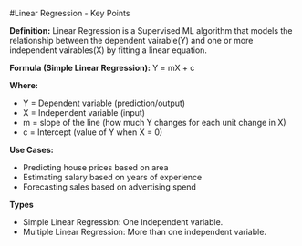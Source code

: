 #Linear Regression - Key Points

**Definition:**
Linear Regression is a Supervised ML algorithm that models the relationship between the dependent vairable(Y) and one or more independent vairables(X) by fitting a linear equation.

**Formula (Simple Linear Regression):**
Y = mX + c

**Where:**
- Y = Dependent variable (prediction/output)
- X = Independent variable (input)
- m = slope of the line (how much Y changes for each unit change in X)
- c = Intercept (value of Y when X = 0)

**Use Cases:**
- Predicting house prices based on area
- Estimating salary based on years of experience
- Forecasting sales based on advertising spend

**Types**
- Simple Linear Regression: One Independent variable.
- Multiple Linear Regression: More than one independent variable.
